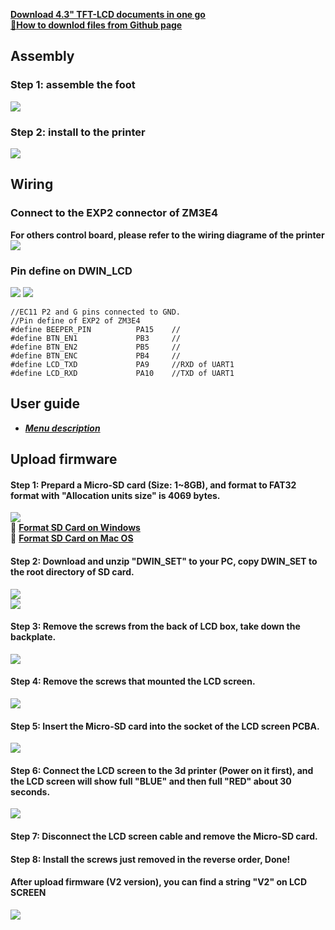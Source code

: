 [**Download 4.3" TFT-LCD documents in one go**](https://downgit.github.io/#/home?url=https://github.com/ZONESTAR3D/Upgrade-kit-guide/tree/main/TFT-LCD/LCD-DWIN)   
[**:star2:How to downlod files from Github page**](https://github.com/ZONESTAR3D/Document-and-User-Guide#how-to-downlod-files-from-github-page)

## Assembly
### Step 1: assemble the foot
![](pictures/assembly-1.jpg)
### Step 2: install to the printer
![](pictures/assembly-2.jpg)

## Wiring
### Connect to the EXP2 connector of ZM3E4
**For others control board, please refer to the wiring diagrame of the printer**
![](pictures/Wiring.jpg)
### Pin define on DWIN_LCD
![](pictures/DWINLCD_Pindefine.jpg)
![](pictures/EC11.jpg)

	//EC11 P2 and G pins connected to GND. 
	//Pin define of EXP2 of ZM3E4
	#define BEEPER_PIN          PA15    //
	#define BTN_EN1 			PB3    	//
	#define BTN_EN2 			PB5    	//
	#define BTN_ENC 			PB4   	//
	#define LCD_TXD 			PA9   	//RXD of UART1
	#define LCD_RXD 			PA10   	//TXD of UART1

## User guide
- [***Menu description***](https://github.com/ZONESTAR3D/Upgrade-kit-guide/blob/main/TFT-LCD/LCD-DWIN/user_guide/LCD-DWIN%20MENU%20Description%20V1_2.pdf)

## Upload firmware
#### Step 1: Prepard a Micro-SD card (Size: 1~8GB), and format to FAT32 format with "Allocation units size" is 4069 bytes. 
![](pictures/Format.jpg)      
:star2: [**Format SD Card on Windows**](https://recoverit.wondershare.com/partition-tips/format-sd-in-windows-10.html?/topic/916-upgrade-to-pdf-to-pages/=&comment=2884&gclid=Cj0KCQiAmpyRBhC-ARIsABs2EApQAT_0jaSjNTHDKfbyTB8K-lLEt9m_hd2Ro526ZG6lerIJX3YE-7caAhXAEALw_wcB)  
:star2: [**Format SD Card on Mac OS**](https://recoverit.wondershare.com//mac-tips/format-sd-card-fat32-mac.html?gclid=Cj0KCQiAmpyRBhC-ARIsABs2EAo1hhsQ62C9vIhIAKUQitkIz72xy7axY1Ylf9p7Z7-kPSLVffoWslQaAp19EALw_wcB) 
#### Step 2: Download and unzip "DWIN\_SET" to your PC, copy DWIN_SET to the root directory of SD card.
![](pictures/SD1.jpg)  
![](pictures/SD2.jpg)  

#### Step 3: Remove the screws from the back of LCD box, take down the backplate.
![](pictures/open_box.jpg)
#### Step 4: Remove the screws that mounted the LCD screen.
![](pictures/open_box2.jpg)
#### Step 5: Insert the Micro-SD card into the socket of the LCD screen PCBA.
![](pictures/Insert_SD.jpg)
#### Step 6: Connect the LCD screen to the 3d printer (Power on it first), and the LCD screen will show full "BLUE" and then full "RED" about 30 seconds.
![](pictures/LCDShows.jpg)
#### Step 7: Disconnect the LCD screen cable and remove the Micro-SD card.
#### Step 8: Install the screws just removed in the reverse order, Done! 
#### After upload firmware (V2 version), you can find a string "V2" on LCD SCREEN
![](pictures/LCDShowV2.jpg)  











